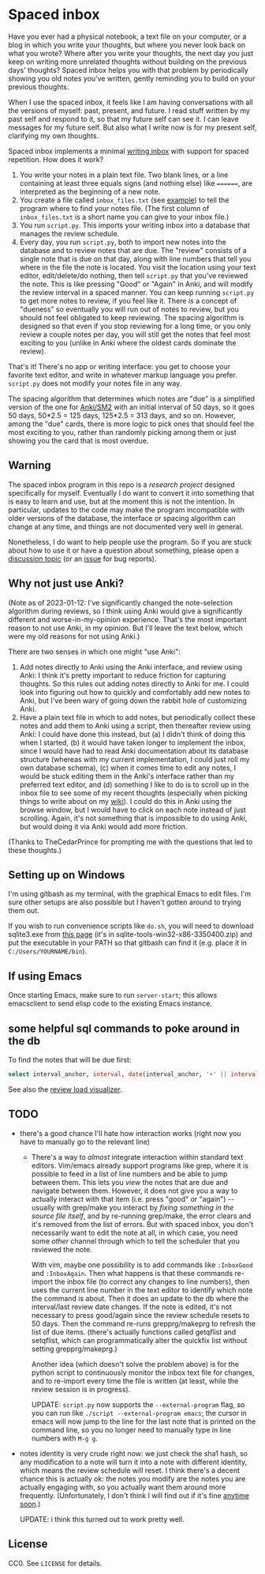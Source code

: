 # Spaced inbox

Have you ever had a physical notebook, a text file on your computer, or a blog
in which you write your thoughts, but where you never look back on what you
wrote?  Where after you write your thoughts, the next day you just keep on
writing more unrelated thoughts without building on the previous days'
thoughts?  Spaced inbox helps you with that problem by periodically showing you
old notes you've written, gently reminding you to build on your previous
thoughts.

When I use the spaced inbox, it feels like I am having conversations with all
the versions of myself: past, present, and future. I read stuff written by my
past self and respond to it, so that my future self can see it. I can leave
messages for my future self. But also what I write now is for my present self,
clarifying my own thoughts.

Spaced inbox implements a minimal [writing inbox](https://notes.andymatuschak.org/z5aJUJcSbxuQxzHr2YvaY4cX5TuvLQT7r27Dz) with support for spaced repetition. How does it work?

1. You write your notes in a plain text file. Two blank lines, or a line
   containing at least three equals signs (and nothing else) like `======`, are
   interpreted as the beginning of a new note.
2. You create a file called `inbox_files.txt` (see
   [example](https://github.com/riceissa/spaced-inbox/blob/master/inbox_files.txt-example))
   to tell the program where to find your notes file. (The first column of
   `inbox_files.txt` is a short name you can give to your inbox file.)
3. You run `script.py`. This imports your writing inbox into a database that
   manages the review schedule.
4. Every day, you run `script.py`, both to import new notes into the database
   and to review notes that are due. The "review" consists of a single note
   that is due on that day, along with line numbers that tell you where in the
   file the note is located. You visit the location using your text editor,
   edit/delete/do nothing, then tell `script.py` that you've reviewed the note.
   This is like pressing "Good" or "Again" in Anki, and will modify the review
   interval in a spaced manner. You can keep running `script.py` to get more
   notes to review, if you feel like it. There _is_ a concept of "dueness" so
   eventually you will run out of notes to review, but you should not feel
   obligated to keep reviewing. The spacing algorithm is designed so that even
   if you stop reviewing for a long time, or you only review a couple notes per
   day, you will still get the notes that feel most exciting to you (unlike in
   Anki where the oldest cards dominate the review).

That's it! There's no app or writing interface: you get to choose your favorite
text editor, and write in whatever markup language you prefer. `script.py` does
not modify your notes file in any way.

The spacing algorithm that determines which notes are "due" is a simplified
version of the one for
[Anki/SM2](https://gist.github.com/riceissa/1ead1b9881ffbb48793565ce69d7dbdd)
with an initial interval of 50 days, so it goes 50 days, 50\*2.5 = 125 days,
125\*2.5 = 313 days, and so on. However, among the "due" cards, there is more
logic to pick ones that should feel the most exciting to you, rather than
randomly picking among them or just showing you the card that is most overdue.

## Warning

The spaced inbox program in this repo is a _research project_ designed
specifically for myself. Eventually I do want to convert it into something that
is easy to learn and use, but at the moment this is not the intention. In
particular, updates to the code may make the program incompatible with older
versions of the database, the interface or spacing algorithm can change at any
time, and things are not documented very well in general.

Nonetheless, I do want to help people use the program. So if you are stuck
about how to use it or have a question about something, please open a
[discussion
topic](https://github.com/riceissa/spaced-inbox/discussions/new/choose) (or an
[issue](https://github.com/riceissa/spaced-inbox/issues/new) for bug reports).

## Why not just use Anki?

(Note as of 2023-01-12: I've significantly changed the note-selection algorithm
during reviews, so I think using Anki would give a significantly different and
worse-in-my-opinion experience. That's the most important reason to not use
Anki, in my opinion. But I'll leave the text below, which were my old reasons
for not using Anki.)

There are two senses in which one might "use Anki":

1. Add notes directly to Anki using the Anki interface, and review using Anki:
   I think it's pretty important to reduce friction for capturing thoughts. So
   this rules out adding notes directly to Anki for me. I could look into
   figuring out how to quickly and comfortably add new notes to Anki, but I've
   been wary of going down the rabbit hole of customizing Anki.
2. Have a plain text file in which to add notes, but periodically collect these
   notes and add them to Anki using a script, then thereafter review using
   Anki: I could have done this instead, but (a) I didn't think of doing this
   when I started, (b) it would have taken longer to implement the inbox, since
   I would have had to read Anki documentation about its database structure
   (whereas with my current implementation, I could just roll my own database
   schema), (c) when it comes time to edit any notes, I would be stuck
   editing them in the Anki's interface rather than my preferred text editor,
   and (d) something I like to do is to scroll up in the inbox file to see some
   of my recent thoughts (especially when picking things to write about on my
   [wiki](https://wiki.issarice.com/)). I could do this in Anki using the
   browse window, but I would have to click on each note instead of just
   scrolling. Again, it's not something that is impossible to do using Anki,
   but would doing it via Anki would add more friction.

(Thanks to TheCedarPrince for prompting me with the questions that led to these
thoughts.)

## Setting up on Windows

I'm using gitbash as my terminal, with the graphical Emacs to edit files. I'm sure other setups are also possible but I haven't gotten around to trying them out.

If you wish to run convenience scripts like `do.sh`, you will need to download sqlite3.exe from [this page](https://www.sqlite.org/download.html) (it's in sqlite-tools-win32-x86-3350400.zip) and put the executable in your PATH so that gitbash can find it (e.g. place it in `C:/Users/YOURNAME/bin`).

## If using Emacs

Once starting Emacs, make sure to run `server-start`; this allows emacsclient to send elisp code to the existing Emacs instance.

## some helpful sql commands to poke around in the db

To find the notes that will be due first:

```sql
select interval_anchor, interval, date(interval_anchor, '+' || interval || ' day') as due_on from notes where due_on not null order by due_on asc limit 5;
```

See also the [review load visualizer](https://github.com/riceissa/spaced-inbox/blob/master/review_load.py).

## TODO

- there's a good chance I'll hate how interaction works (right now you have to manually go to the relevant line)
  - There's a way to _almost_ integrate interaction within standard text editors. Vim/emacs already support programs like grep, where it is possible to feed in a list of line numbers and be able to jump between them. This lets you _view_ the notes that are due and navigate between them. However, it does not give you a way to actually interact with that item (i.e. press "good" or "again") -- usually with grep/make you interact by _fixing something in the source file itself_, and by re-running grep/make, the error clears and it's removed from the list of errors. But with spaced inbox, you don't necessarily want to edit the note at all, in which case, you need some _other_ channel through which to tell the scheduler that you reviewed the note.

    With vim, maybe one possibility is to add commands like `:InboxGood` and `:InboxAgain`. Then what happens is that these commands re-import the inbox file (to correct any changes to line numbers), then uses the current line number in the text editor to identify which note the command is about. Then it does an update to the db where the interval/last review date changes. If the note is edited, it's not necessary to press good/again since the review schedule resets to 50 days. Then the command re-runs grepprg/makeprg to refresh the list of due items. (there's actually functions called getqflist and setqflist, which can programmatically alter the quickfix list without setting grepprg/makeprg.)

    Another idea (which doesn't solve the problem above) is for the python script to continuously monitor the inbox text file for changes, and to re-import every time the file is written (at least, while the review session is in progress).

    UPDATE: `script.py` now supports the `--external-program` flag, so you can run like
    `./script --external-program emacs`; the cursor in emacs will now jump to
    the line for the last note that is printed on the command line, so you no
    longer need to manually type in line numbers with `M-g g`.

- notes identity is very crude right now: we just check the sha1 hash, so any modification to a note will turn it into a note with different identity, which means the review schedule will reset. I think there's a decent chance this is actually ok: the notes you modify are the notes you are actually engaging with, so you actually want them around more frequently. (Unfortunately, I don't think I will find out if it's fine [anytime soon](https://wiki.issarice.com/wiki/Iteration_cadence_for_spaced_repetition_experiments).)

  UPDATE: i think this turned out to work pretty well.

## License

CC0. See `LICENSE` for details.
